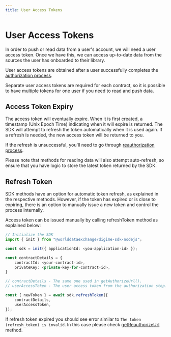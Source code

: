 ```yaml
---
title: User Access Tokens
---
```


# User Access Tokens

In order to push or read data from a user's account, we will need a user access token.
Once we have this, we can access up-to-date data from the sources the user has onboarded to their library.

User access tokens are obtained after a user successfully completes the [authorization process](authorizing.md).

Separate user access tokens are required for each contract, so it is possible to have multiple tokens for one user if you need to read and push data.

## Access Token Expiry

The access token will eventually expire. When it is first created, a timestamp (Unix Epoch Time) indicating when it will expire is returned. The SDK will attempt to refresh the token automatically when it is used again. If a refresh is needed, the new access token will be returned to you.

If the refresh is unsuccessful, you'll need to go through [reauthorization process](reauthorizing.md).

Please note that methods for reading data will also attempt auto-refresh, so ensure that you have logic to store the latest token returned by the SDK.

## Refresh Token

SDK methods have an option for automatic token refresh, as explained in the respective methods. However, if the token has expired or is close to expiring, there is an option to manually issue a new token and control the process internally.

Access token can be issued manually by calling refreshToken method as explained below:

```typescript
// Initialize the SDK
import { init } from "@worlddataexchange/digime-sdk-nodejs";

const sdk = init({ applicationId: <you-application-id> });

const contractDetails = {
    contractId: <your-contract-id>,
    privateKey: <private-key-for-contract-id>,
}

// contractDetails - The same one used in getAuthorizeUrl().
// userAccessToken - The user access token from the authorization step.

const { newToken } = await sdk.refreshToken({
    contractDetails,
    userAccessToken,
});

```

If refresh token expired you should see error similar to `The token (refresh_token) is invalid`. In this case please check [getReauthorizeUrl](reauthorizing.md) method.
